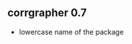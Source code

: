 corrgrapher 0.7
----------------------------------------------------------------
* lowercase name of the package
